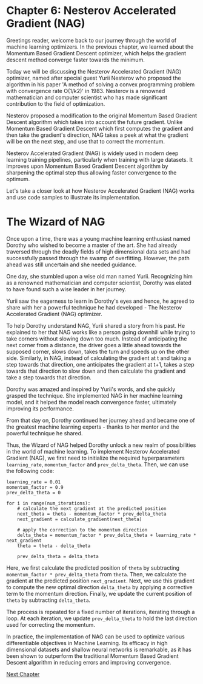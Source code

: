 # Chapter 6: Nesterov Accelerated Gradient (NAG)

Greetings reader, welcome back to our journey through the world of machine learning optimizers. In the previous chapter, we learned about the Momentum Based Gradient Descent optimizer, which helps the gradient descent method converge faster towards the minimum. 

Today we will be discussing the Nesterov Accelerated Gradient (NAG) optimizer, named after special guest Yurii Nesterov who proposed the algorithm in his paper 'A method of solving a convex programming problem with convergence rate O(1/k2)' in 1983. Nesterov is a renowned mathematician and computer scientist who has made significant contribution to the field of optimization.

Nesterov proposed a modification to the original Momentum Based Gradient Descent algorithm which takes into account the future gradient. Unlike Momentum Based Gradient Descent which first computes the gradient and then take the gradient's direction, NAG takes a peek at what the gradient will be on the next step, and use that to correct the momentum.

Nesterov Accelerated Gradient (NAG) is widely used in modern deep learning training pipelines, particularly when training with large datasets. It improves upon Momentum Based Gradient Descent algorithm by sharpening the optimal step thus allowing faster convergence to the optimum.

Let's take a closer look at how Nesterov Accelerated Gradient (NAG) works and use code samples to illustrate its implementation.
# The Wizard of NAG

Once upon a time, there was a young machine learning enthusiast named Dorothy who wished to become a master of the art. She had already traversed through the deadly fields of high dimensional data sets and had successfully passed through the swamp of overfitting. However, the path ahead was still uncertain and she needed guidance.

One day, she stumbled upon a wise old man named Yurii. Recognizing him as a renowned mathematician and computer scientist, Dorothy was elated to have found such a wise leader in her journey.

Yurii saw the eagerness to learn in Dorothy's eyes and hence, he agreed to share with her a powerful technique he had developed - The Nesterov Accelerated Gradient (NAG) optimizer.

To help Dorothy understand NAG, Yurii shared a story from his past. He explained to her that NAG works like a person going downhill while trying to take corners without slowing down too much. Instead of anticipating the next corner from a distance, the driver goes a little ahead towards the supposed corner, slows down, takes the turn and speeds up on the other side. Similarly, in NAG, instead of calculating the gradient at t and taking a step towards that direction, one anticipates the gradient at t+1, takes a step towards that direction to slow down and then calculate the gradient and take a step towards that direction. 

Dorothy was amazed and inspired by Yurii's words, and she quickly grasped the technique. She implemented NAG in her machine learning model, and it helped the model reach convergence faster, ultimately improving its performance.

From that day on, Dorothy continued her journey ahead and became one of the greatest machine learning experts - thanks to her mentor and the powerful technique he shared.

Thus, the Wizard of NAG helped Dorothy unlock a new realm of possibilities in the world of machine learning.
To implement Nesterov Accelerated Gradient (NAG), we first need to initialize the required hyperparameters `learning_rate`, `momentum_factor` and `prev_delta_theta`. Then, we can use the following code:

```
learning_rate = 0.01
momentum_factor = 0.9
prev_delta_theta = 0

for i in range(num_iterations):
    # calculate the next gradient at the predicted position
    next_theta = theta - momentum_factor * prev_delta_theta
    next_gradient = calculate_gradient(next_theta)
    
    # apply the correction to the momentum direction
    delta_theta = momentum_factor * prev_delta_theta + learning_rate * next_gradient
    theta = theta - delta_theta
    
    prev_delta_theta = delta_theta
```

Here, we first calculate the predicted position of `theta` by subtracting `momentum_factor * prev_delta_theta` from `theta`. Then, we calculate the gradient at the predicted position `next_gradient`. Next, we use this gradient to compute the new optimal direction `delta_theta` by applying a corrective term to the momentum direction. Finally, we update the current position of `theta` by subtracting `delta_theta`.

The process is repeated for a fixed number of iterations, iterating through a loop. At each iteration, we update `prev_delta_theta` to hold the last direction used for correcting the momentum.

In practice, the implementation of NAG can be used to optimize various differentiable objectives in Machine Learning. Its efficacy in high dimensional datasets and shallow neural networks is remarkable, as it has been shown to outperform the traditional Momentum Based Gradient Descent algorithm in reducing errors and improving convergence.


[Next Chapter](07_Chapter07.md)